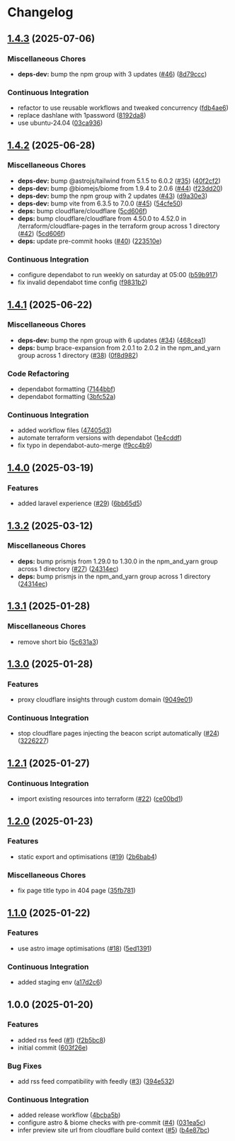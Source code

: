 # Changelog

## [1.4.3](https://github.com/kieranbrown/portfolio/compare/v1.4.2...v1.4.3) (2025-07-06)


### Miscellaneous Chores

* **deps-dev:** bump the npm group with 3 updates ([#46](https://github.com/kieranbrown/portfolio/issues/46)) ([8d79ccc](https://github.com/kieranbrown/portfolio/commit/8d79ccc9b345aa1f9a6af5165812183667c95aa5))


### Continuous Integration

* refactor to use reusable workflows and tweaked concurrency ([fdb4ae6](https://github.com/kieranbrown/portfolio/commit/fdb4ae6bdcceabe4f028a68e3cce45761e9c9d31))
* replace dashlane with 1password ([8192da8](https://github.com/kieranbrown/portfolio/commit/8192da841c75dc614e91fa505a335ddf74e60c49))
* use ubuntu-24.04 ([03ca936](https://github.com/kieranbrown/portfolio/commit/03ca93613befef1d125e7585193a94268985ff3f))

## [1.4.2](https://github.com/kieranbrown/portfolio/compare/v1.4.1...v1.4.2) (2025-06-28)


### Miscellaneous Chores

* **deps-dev:** bump @astrojs/tailwind from 5.1.5 to 6.0.2 ([#35](https://github.com/kieranbrown/portfolio/issues/35)) ([40f2cf2](https://github.com/kieranbrown/portfolio/commit/40f2cf27853ab0a9cc448b71ec0057c1977209e0))
* **deps-dev:** bump @biomejs/biome from 1.9.4 to 2.0.6 ([#44](https://github.com/kieranbrown/portfolio/issues/44)) ([f23dd20](https://github.com/kieranbrown/portfolio/commit/f23dd208672072997c82da20bcaf82d137354113))
* **deps-dev:** bump the npm group with 2 updates ([#43](https://github.com/kieranbrown/portfolio/issues/43)) ([d9a30e3](https://github.com/kieranbrown/portfolio/commit/d9a30e35741e1a870f9b650eef33f35cab1e6bdd))
* **deps-dev:** bump vite from 6.3.5 to 7.0.0 ([#45](https://github.com/kieranbrown/portfolio/issues/45)) ([54cfe50](https://github.com/kieranbrown/portfolio/commit/54cfe5020e4c8174e9163032c6b692fd04c08ec7))
* **deps:** bump cloudflare/cloudflare ([5cd606f](https://github.com/kieranbrown/portfolio/commit/5cd606f6edfb5377bd8c9e4ce8305b6fa148b9f9))
* **deps:** bump cloudflare/cloudflare from 4.50.0 to 4.52.0 in /terraform/cloudflare-pages in the terraform group across 1 directory ([#42](https://github.com/kieranbrown/portfolio/issues/42)) ([5cd606f](https://github.com/kieranbrown/portfolio/commit/5cd606f6edfb5377bd8c9e4ce8305b6fa148b9f9))
* **deps:** update pre-commit hooks ([#40](https://github.com/kieranbrown/portfolio/issues/40)) ([223510e](https://github.com/kieranbrown/portfolio/commit/223510e115962b7ab3cffe167a710feb5eb76573))


### Continuous Integration

* configure dependabot to run weekly on saturday at 05:00 ([b59b917](https://github.com/kieranbrown/portfolio/commit/b59b9171d8c1d70e00dc98470094059a1a6170f7))
* fix invalid dependabot time config ([f9831b2](https://github.com/kieranbrown/portfolio/commit/f9831b2a35aa0eddfeccb0638da1bc4d086c56a2))

## [1.4.1](https://github.com/kieranbrown/portfolio/compare/v1.4.0...v1.4.1) (2025-06-22)


### Miscellaneous Chores

* **deps-dev:** bump the npm group with 6 updates ([#34](https://github.com/kieranbrown/portfolio/issues/34)) ([468cea1](https://github.com/kieranbrown/portfolio/commit/468cea163272b049c046e00a704426f0e534a42a))
* **deps:** bump brace-expansion from 2.0.1 to 2.0.2 in the npm_and_yarn group across 1 directory ([#38](https://github.com/kieranbrown/portfolio/issues/38)) ([0f8d982](https://github.com/kieranbrown/portfolio/commit/0f8d982ad569763eb85f6cf7a3eb1537850348a1))


### Code Refactoring

* dependabot formatting ([7144bbf](https://github.com/kieranbrown/portfolio/commit/7144bbf623b18d7d8cad29503fbfc0544c10deb6))
* dependabot formatting ([3bfc52a](https://github.com/kieranbrown/portfolio/commit/3bfc52a69834c37bf5ca3bf4eeb32304ecea1874))


### Continuous Integration

* added workflow files ([47405d3](https://github.com/kieranbrown/portfolio/commit/47405d37b9d5c183ce8d3910d0ad8c278cc43c2b))
* automate terraform versions with dependabot ([1e4cddf](https://github.com/kieranbrown/portfolio/commit/1e4cddf059bcd9d4d4ccb4d60a139b815dbedac0))
* fix typo in dependabot-auto-merge ([f9cc4b9](https://github.com/kieranbrown/portfolio/commit/f9cc4b99001c56e7e9018f0e0433f91ac392c71f))

## [1.4.0](https://github.com/kieranbrown/portfolio/compare/v1.3.2...v1.4.0) (2025-03-19)


### Features

* added laravel experience ([#29](https://github.com/kieranbrown/portfolio/issues/29)) ([6bb65d5](https://github.com/kieranbrown/portfolio/commit/6bb65d5e1a06b9556c2867c701face2c4c159a56))

## [1.3.2](https://github.com/kieranbrown/portfolio/compare/v1.3.1...v1.3.2) (2025-03-12)


### Miscellaneous Chores

* **deps:** bump prismjs from 1.29.0 to 1.30.0 in the npm_and_yarn group across 1 directory ([#27](https://github.com/kieranbrown/portfolio/issues/27)) ([24314ec](https://github.com/kieranbrown/portfolio/commit/24314ecbe2c10d901b2dcc68b8347bc51d214e30))
* **deps:** bump prismjs in the npm_and_yarn group across 1 directory ([24314ec](https://github.com/kieranbrown/portfolio/commit/24314ecbe2c10d901b2dcc68b8347bc51d214e30))

## [1.3.1](https://github.com/kieranbrown/portfolio/compare/v1.3.0...v1.3.1) (2025-01-28)


### Miscellaneous Chores

* remove short bio ([5c631a3](https://github.com/kieranbrown/portfolio/commit/5c631a3871e79abeadbc414f4aa96ec7c2c5d780))

## [1.3.0](https://github.com/kieranbrown/portfolio/compare/v1.2.1...v1.3.0) (2025-01-28)


### Features

* proxy cloudflare insights through custom domain ([9049e01](https://github.com/kieranbrown/portfolio/commit/9049e014a44edcd7633bd3760938df2537154519))


### Continuous Integration

* stop cloudflare pages injecting the beacon script automatically ([#24](https://github.com/kieranbrown/portfolio/issues/24)) ([3226227](https://github.com/kieranbrown/portfolio/commit/32262275cb9ae9179b297634a3af734b29666ecf))

## [1.2.1](https://github.com/kieranbrown/portfolio/compare/v1.2.0...v1.2.1) (2025-01-27)


### Continuous Integration

* import existing resources into terraform ([#22](https://github.com/kieranbrown/portfolio/issues/22)) ([ce00bd1](https://github.com/kieranbrown/portfolio/commit/ce00bd1b83b9d37b2fe1b5a2a8ac65c29cea3d10))

## [1.2.0](https://github.com/kieranbrown/portfolio/compare/v1.1.0...v1.2.0) (2025-01-23)


### Features

* static export and optimisations ([#19](https://github.com/kieranbrown/portfolio/issues/19)) ([2b6bab4](https://github.com/kieranbrown/portfolio/commit/2b6bab47e1756328d54c48f4e8f22d6c3468ede5))


### Miscellaneous Chores

* fix page title typo in 404 page ([35fb781](https://github.com/kieranbrown/portfolio/commit/35fb781966b39dd9d5c7c82c80807bc594c93ae4))

## [1.1.0](https://github.com/kieranbrown/portfolio/compare/v1.0.0...v1.1.0) (2025-01-22)


### Features

* use astro image optimisations ([#18](https://github.com/kieranbrown/portfolio/issues/18)) ([5ed1391](https://github.com/kieranbrown/portfolio/commit/5ed13912cee43f169014a5de5ae94e243773f2a6))


### Continuous Integration

* added staging env ([a17d2c6](https://github.com/kieranbrown/portfolio/commit/a17d2c638b72147ec3cd5bb855730dd48fd3ad8f))

## 1.0.0 (2025-01-20)


### Features

* added rss feed ([#1](https://github.com/kieranbrown/portfolio/issues/1)) ([f2b5bc8](https://github.com/kieranbrown/portfolio/commit/f2b5bc8194f527f23f5f63ec6092f2c467169ee9))
* initial commit ([603f26e](https://github.com/kieranbrown/portfolio/commit/603f26ead9a037956d8de11ad1ea026b7a585e14))


### Bug Fixes

* add rss feed compatibility with feedly ([#3](https://github.com/kieranbrown/portfolio/issues/3)) ([394e532](https://github.com/kieranbrown/portfolio/commit/394e532d14a78e5f6e8f560d2220d9a610b3ff08))


### Continuous Integration

* added release workflow ([4bcba5b](https://github.com/kieranbrown/portfolio/commit/4bcba5b525be768eee0f65fcbd917af07e0d3a1e))
* configure astro & biome checks with pre-commit ([#4](https://github.com/kieranbrown/portfolio/issues/4)) ([031ea5c](https://github.com/kieranbrown/portfolio/commit/031ea5c74c7f80af4e8dca866dbdada488cf5f58))
* infer preview site url from cloudflare build context ([#5](https://github.com/kieranbrown/portfolio/issues/5)) ([b4e87bc](https://github.com/kieranbrown/portfolio/commit/b4e87bc08f4dff1db08098c87f8d3140859856a6))
